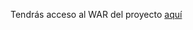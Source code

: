 Tendrás acceso al WAR del proyecto [aquí](https://drive.google.com/file/d/1PK7t2kIrImKzmJMYEPPFwhdlD_F6CRoE/view?usp=sharing)
